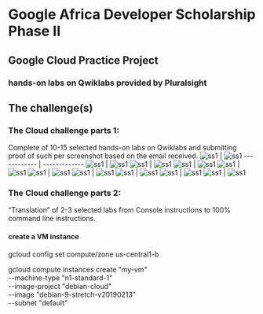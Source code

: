 # Google Africa Developer Scholarship Phase II 

## Google Cloud Practice Project

### hands-on labs on Qwiklabs provided by Pluralsight

## The challenge(s)

### The Cloud challenge parts 1:
Complete of 10-15 selected hands-on labs on Qwiklabs and submitting proof of such per screenshot based on the email received.
![ss1](https://github.com/nthia/GADS-2020/blob/master/Cloud%20Storage.PNG) | ![ss1](https://github.com/nthia/GADS-2020/blob/master/Console%20and%20Cloud%20Shell.PNG)
------------ | -------------
![ss1](https://github.com/nthia/GADS-2020/blob/master/Cloud%20IAM.PNG) | ![ss1](https://github.com/nthia/GADS-2020/blob/master/Cloud%20SQL.PNG)
![ss1](https://github.com/nthia/GADS-2020/blob/master/Creating%20Virtual%20Machines.PNG) | ![ss1](https://github.com/nthia/GADS-2020/blob/master/Deployment%20Manager.PNG)
![ss1](https://github.com/nthia/GADS-2020/blob/master/Error%20Reporting%20and%20Debugging.PNG) | ![ss1](https://github.com/nthia/GADS-2020/blob/master/Bastion%20Host.PNG)
![ss1](https://github.com/nthia/GADS-2020/blob/master/Getting%20Started%20with%20Cloud%20Marketplace.PNG) | ![ss1](https://github.com/nthia/GADS-2020/blob/master/Getting%20Started%20with%20Kubernetes%20Engine.PNG)
![ss1](https://github.com/nthia/GADS-2020/blob/master/Infrastructure%20Preview%20v1.5.PNG) | ![ss1](https://github.com/nthia/GADS-2020/blob/master/Infrastructure%20Preview%20v1.5.PNG)
![ss1](https://github.com/nthia/GADS-2020/blob/master/Loading%20Taxi%20Data%20into%20Google%20Cloud%20SQL.PNG) | ![ss1](https://github.com/nthia/GADS-2020/blob/master/Loading%20data%20into%20BigQuery.PNG)
![ss1](https://github.com/nthia/GADS-2020/blob/master/Resource%20Monitoring.PNG) | ![ss1](https://github.com/nthia/GADS-2020/blob/master/Running%20Apache%20Spark%20jobs%20on%20Cloud%20Dataproc.PNG)
![ss1](https://github.com/nthia/GADS-2020/blob/master/Setting%20up%20a%20Development%20Environment%20v1.1.PNG) | ![ss1](https://github.com/nthia/GADS-2020/blob/master/Using%20BigQuery%20to%20do%20Analysis.PNG)
![ss1](https://github.com/nthia/GADS-2020/blob/master/Using%20OAuth.PNG) | ![ss1](https://github.com/nthia/GADS-2020/blob/master/Virtual%20Networking.PNG)
### The Cloud challenge parts 2:
“Translation” of 2-3 selected labs from Console instructions to 100% command line instructions.

#### create a VM instance

  gcloud config set compute/zone us-central1-b

  gcloud compute instances create "my-vm" \
  --machine-type "n1-standard-1" \
  --image-project "debian-cloud" \
  --image "debian-9-stretch-v20190213" \
  --subnet "default"
